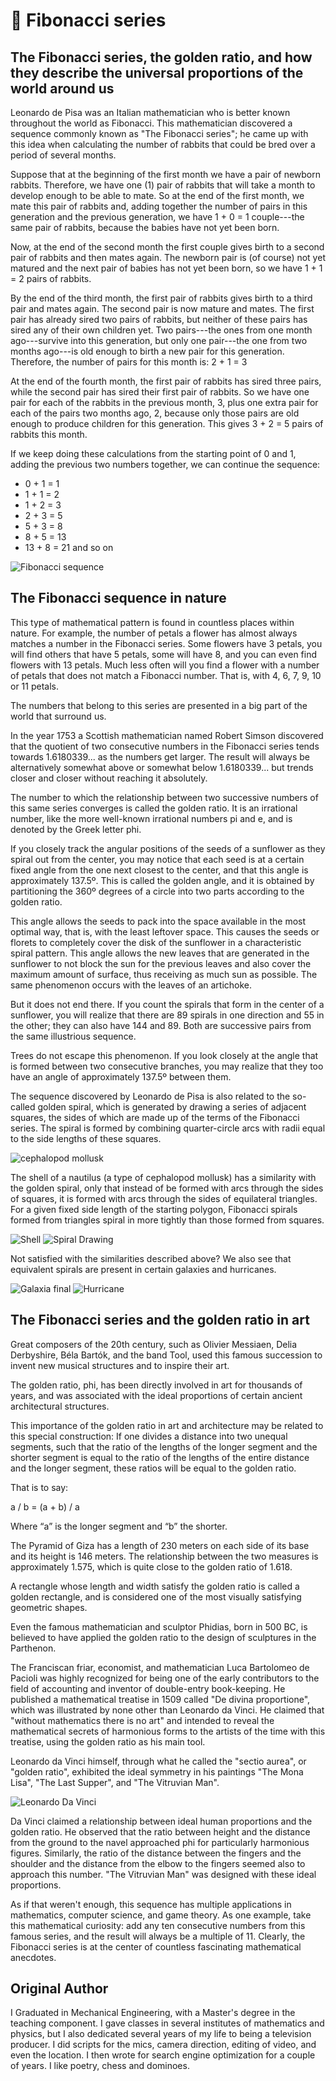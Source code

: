 # 🥇 Fibonacci series

## The Fibonacci series, the golden ratio, and how they describe the universal proportions of the world around us

Leonardo de Pisa was an Italian mathematician who is better known
throughout the world as Fibonacci. This mathematician discovered a sequence
commonly known as "The Fibonacci series"; he came up with this idea when
calculating the number of rabbits that could be bred over a period of
several months.

Suppose that at the beginning of the first month we have a pair of newborn
rabbits. Therefore, we have one (1) pair of rabbits that will take a month to
develop enough to be able to mate. So at the end of the first month, we
mate this pair of rabbits and, adding together the number of pairs in this
generation and the previous generation, we have 1 + 0 = 1 couple---the same
pair of rabbits, because the babies have not yet been born.

Now, at the end of the second month the first couple gives birth to a second
pair of rabbits and then mates again. The newborn pair is (of course) not yet
matured and the next pair of babies has not yet been born, so we have
1 + 1 = 2 pairs of rabbits.

By the end of the third month, the first pair of rabbits gives birth to a third
pair and mates again. The second pair is now mature and mates. The first pair
has already sired two pairs of rabbits, but neither of these pairs has sired any
of their own children yet. Two pairs---the ones from one month ago---survive
into this generation, but only one pair---the one from two months ago---is
old enough to birth a new pair for this generation. Therefore, the number of
pairs for this month is: 2 + 1 = 3

At the end of the fourth month, the first pair of rabbits has sired three
pairs, while the second pair has sired their first pair of rabbits. So we have
one pair for each of the rabbits in the previous month, 3, plus one extra pair
for each of the pairs two months ago, 2, because only those pairs are old
enough to produce children for this generation. This gives 3 + 2 = 5 pairs of
rabbits this month.

If we keep doing these calculations from the starting point of 0 and 1, adding
the previous two numbers together, we can continue the sequence:

- 0 + 1 = 1
- 1 + 1 = 2
- 1 + 2 = 3
- 2 + 3 = 5
- 5 + 3 = 8
- 8 + 5 = 13
- 13 + 8 = 21 and so on

![Fibonacci sequence](_static/images/fibonacci/fibonacci1.jpg)

## The Fibonacci sequence in nature

This type of mathematical pattern is found in countless places within nature.
For example, the number of petals a flower has almost always matches a number in
the Fibonacci series. Some flowers have 3 petals, you will
find others that have 5 petals, some will have 8, and you can even find
flowers with 13 petals. Much less often will you find a flower
with a number of petals that does not match a Fibonacci number. That is, with 4,
6, 7, 9, 10 or 11 petals.

The numbers that belong to this series are presented in a big part of the world
that surround us.

In the year 1753 a Scottish mathematician named Robert Simson discovered that
the quotient of two consecutive numbers in the Fibonacci series tends towards
1.6180339... as the numbers get larger. The result will always be alternatively
somewhat above or somewhat below 1.6180339... but trends closer and closer without
reaching it absolutely.

The number to which the relationship between two successive numbers of this same
series converges is called the golden ratio. It is an irrational number, like
the more well-known irrational numbers pi and e, and is denoted by the Greek
letter phi.

If you closely track the angular positions of the seeds of a sunflower as they
spiral out from the center, you may notice that each seed is at a certain fixed
angle from the one next closest to the center, and that this angle is
approximately 137.5º. This is called the golden angle, and it is obtained
by partitioning the 360º degrees of a circle into two parts according to the
golden ratio.

This angle allows the seeds to pack into the space available in the most optimal
way, that is, with the least leftover space. This causes the seeds or florets to
completely cover the disk of the sunflower in a characteristic spiral pattern.
This angle allows the new leaves that are generated in the sunflower to
not block the sun for the previous leaves and also cover the maximum amount of
surface, thus receiving as much sun as possible. The same phenomenon
occurs with the leaves of an artichoke.

But it does not end there. If you count the spirals that form in the center
of a sunflower, you will realize that there are 89 spirals in one direction and
55 in the other; they can also have 144 and 89. Both are successive pairs
from the same illustrious sequence.

Trees do not escape this phenomenon. If you look closely at the angle that is
formed between two consecutive branches, you may realize that they too have an
angle of approximately 137.5º between them.

The sequence discovered by Leonardo de Pisa is also related to the so-called
golden spiral, which is generated by drawing a series of adjacent squares, the
sides of which are made up of the terms of the Fibonacci series. The spiral is
formed by combining quarter-circle arcs with radii equal to the side lengths
of these squares.

![cephalopod mollusk](_static/images/fibonacci/fibonacci2.jpg)

The shell of a nautilus (a type of cephalopod mollusk) has a similarity with
the golden spiral, only that instead of be formed with
arcs through the sides of squares, it is formed with arcs through the sides of
equilateral triangles. For a given fixed side length of the starting polygon,
Fibonacci spirals formed from triangles spiral in more tightly than those formed
from squares.

![Shell](_static/images/fibonacci/fibonacci3.jpg)
![Spiral Drawing](_static/images/fibonacci/fibonacci4.jpg)

Not satisfied with the similarities described above? We also see that
equivalent spirals are present in certain galaxies and hurricanes.

![Galaxia final](_static/images/fibonacci/fibonacci5.jpg)
![Hurricane](_static/images/fibonacci/fibonacci6.jpg)

## The Fibonacci series and the golden ratio in art

Great composers of the 20th century, such as Olivier Messiaen, Delia
Derbyshire, Béla Bartók, and the band Tool, used this famous succession to
invent new musical structures and to inspire their art.

The golden ratio, phi, has been directly involved in art for thousands of years,
and was associated with the ideal proportions of certain ancient architectural
structures.

This importance of the golden ratio in art and architecture may be related to this
special construction: If one divides a distance into two unequal segments, such
that the ratio of the lengths of the longer segment and the shorter segment is
equal to the ratio of the lengths of the entire distance and the longer segment,
these ratios will be equal to the golden ratio.

That is to say:

a / b = (a + b) / a

Where “a” is the longer segment and “b” the shorter.

The Pyramid of Giza has a length of 230 meters on each side of its base and its
height is 146 meters. The relationship between the two measures is approximately
1.575, which is quite close to the golden ratio of 1.618.

A rectangle whose length and width satisfy the golden ratio is called a
golden rectangle, and is considered one of the most visually satisfying geometric
shapes.

Even the famous mathematician and sculptor Phidias, born in 500 BC, is believed
to have applied the golden ratio to the design of sculptures in the Parthenon.

The Franciscan friar, economist, and mathematician Luca Bartolomeo de Pacioli
was highly recognized for being one of the early contributors to the field of
accounting and inventor of double-entry book-keeping. He published a mathematical
treatise in 1509 called "De divina proportione", which was illustrated by none
other than Leonardo da Vinci. He claimed that "without mathematics there is no art"
and intended to reveal the mathematical secrets of harmonious forms to the artists
of the time with this treatise, using the golden ratio as his main tool.

Leonardo da Vinci himself, through what he called the "sectio aurea", or
"golden ratio", exhibited the ideal symmetry in his paintings "The Mona Lisa",
"The Last Supper", and "The Vitruvian Man".

![Leonardo Da Vinci](_static/images/fibonacci/fibonacci7.jpg)

Da Vinci claimed a relationship between ideal human proportions and the golden
ratio. He observed that the ratio between height and the distance from the ground
to the navel approached phi for particularly harmonious figures. Similarly,
the ratio of the distance between the fingers and the shoulder and the
distance from the elbow to the fingers seemed also to approach this number.
"The Vitruvian Man" was designed with these ideal proportions.

As if that weren't enough, this sequence has multiple applications in
mathematics, computer science, and game theory. As one example, take this mathematical
curiosity: add any ten consecutive numbers from this famous series, and the result
will always be a multiple of 11. Clearly, the Fibonacci series is at the center of
countless fascinating mathematical anecdotes.

## Original Author

I Graduated in Mechanical Engineering, with a Master's degree in the teaching
component. I gave classes in several institutes of mathematics and physics, but
I also dedicated several years of my life to being a television producer. I did
scripts for the mics, camera direction, editing of video, and even the location.
I then wrote for search engine optimization for a couple of years. I like poetry,
chess and dominoes.
